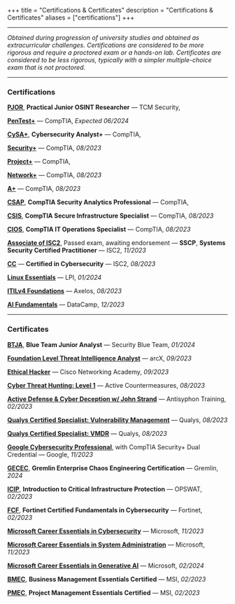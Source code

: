 +++
title = "Certifications & Certificates"
description = "Certifications & Certificates"
aliases = ["certifications"]
+++

---

*Obtained during progression of university studies and obtained as extracurricular challenges. Certifications are considered to be more rigorous and require a proctored exam or a hands-on lab. Certificates are considered to be less rigorous, typically with a simpler multiple-choice exam that is not proctored.*

---

### Certifications

[**PJOR**](https://certifications.tcm-sec.com/pjor/), **Practical Junior OSINT Researcher** — TCM Security, 

[**PenTest+**](https://www.comptia.org/certifications/pentest) — CompTIA, *Expected 06/2024*

[**CySA+**](https://www.comptia.org/certifications/cybersecurity-analyst), **Cybersecurity Analyst+** — CompTIA,

[**Security+**](https://www.comptia.org/certifications/security) — CompTIA, *08/2023*

[**Project+**](https://www.comptia.org/certifications/project) — CompTIA,

[**Network+**](https://www.comptia.org/certifications/network) — CompTIA, *08/2023*

[**A+**](https://www.comptia.org/certifications/a) — CompTIA, *08/2023*

[**CSAP**](https://www.comptia.org/certifications/which-certification/stackable-certifications), **CompTIA Security Analytics Professional** — CompTIA,

[**CSIS**](https://www.comptia.org/certifications/which-certification/stackable-certifications), **CompTIA Secure Infrastructure Specialist** — CompTIA, *08/2023*

[**CIOS**](https://www.comptia.org/certifications/which-certification/stackable-certifications), **CompTIA IT Operations Specialist** — CompTIA, *08/2023*

[**Associate of ISC2**](https://www.isc2.org/certifications/sscp), Passed exam, awaiting endorsement — **SSCP**, **Systems Security Certified Practitioner** — ISC2, *11/2023*

[**CC**](https://www.isc2.org/certifications/cc) — **Certified in Cybersecurity** — ISC2, *08/2023*

[**Linux Essentials**](https://www.lpi.org/our-certifications/linux-essentials-overview/) — LPI, *01/2024*

[**ITILv4 Foundations**](https://www.axelos.com/certifications/itil-service-management/itil-4-foundation) — Axelos, *08/2023*

[**AI Fundamentals**](https://www.datacamp.com/certification/ai-fundamentals) — DataCamp, *12/2023*

---

### Certificates

[**BTJA**](https://securityblue.team/training/), **Blue Team Junior Analyst** — Security Blue Team, *01/2024*

[**Foundation Level Threat Intelligence Analyst**](https://arcx.io/courses/cyber-threat-intelligence-101) — arcX, *09/2023*

[**Ethical Hacker**](https://skillsforall.com/course/ethical-hacker) — Cisco Networking Academy, *09/2023*

[**Cyber Threat Hunting: Level 1**](https://www.activecountermeasures.com/hunt-training/) — Active Countermeasures, *08/2023*

[**Active Defense & Cyber Deception w/ John Strand**](https://www.antisyphontraining.com/on-demand-courses/active-defense-cyber-deception-w-john-strand/) — Antisyphon Training, *02/2023*

[**Qualys Certified Specialist: Vulnerability Management**](https://www.qualys.com/training/course/vulnerability-management/) — Qualys, *08/2023*

[**Qualys Certified Specialist: VMDR**](https://www.qualys.com/training/course/vmdr/) — Qualys, *08/2023*

[**Google Cybersecurity Professional**](https://grow.google/certificates/cybersecurity/), with CompTIA Security+ Dual Credential — Google, *11/2023*

[**GECEC**](https://www.gremlin.com/certification), **Gremlin Enterprise Chaos Engineering Certification** — Gremlin, *2024*

[**ICIP**](https://get-started.opswatacademy.com/introduction-critical-infrastructure-protection), **Introduction to Critical Infrastructure Protection** — OPSWAT, *02/2023*

[**FCF**](https://training.fortinet.com/local/staticpage/view.php?page=fcf_cybersecurity), **Fortinet Certified Fundamentals in Cybersecurity** — Fortinet, *02/2023*

[**Microsoft Career Essentials in Cybersecurity**](https://www.linkedin.com/learning/paths/career-essentials-in-cybersecurity-by-microsoft-and-linkedin) — Microsoft, *11/2023*

[**Microsoft Career Essentials in System Administration**](https://www.linkedin.com/learning/career-essentials-in-system-administration-by-microsoft-and-linkedin) — Microsoft, *11/2023*

[**Microsoft Career Essentials in Generative AI**](https://www.linkedin.com/learning/paths/career-essentials-in-generative-ai-by-microsoft-and-linkedin) — Microsoft, *02/2024*

[**BMEC**](https://lms.msicertified.com/store/3052441-business-management-essentials-certified-bmec-advanced), **Business Management Essentials Certified** — MSI, *02/2023*

[**PMEC**](https://www.msicertified.com/project-management/project-management-essentials-certified/), **Project Management Essentials Certified** — MSI, *02/2023*